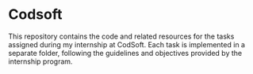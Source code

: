 # Codsoft
This repository contains the code and related resources for the tasks assigned during my internship at CodSoft. Each task is implemented in a separate folder, following the guidelines and objectives provided by the internship program.
